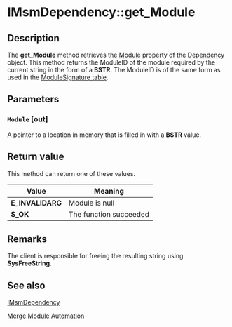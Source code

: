 # IMsmDependency::get_Module

## Description

The
**get_Module** method retrieves the
[Module](https://learn.microsoft.com/windows/desktop/Msi/dependency-module) property of the
[Dependency](https://learn.microsoft.com/windows/desktop/Msi/dependency-object) object. This method returns the ModuleID of the module required by the current string in the form of a **BSTR**. The ModuleID is of the same form as used in the
[ModuleSignature table](https://learn.microsoft.com/windows/desktop/Msi/modulesignature-table).

## Parameters

### `Module` [out]

A pointer to a location in memory that is filled in with a **BSTR** value.

## Return value

This method can return one of these values.

| Value | Meaning |
| --- | --- |
| **E_INVALIDARG** | Module is null |
| **S_OK** | The function succeeded |

## Remarks

The client is responsible for freeing the resulting string using **SysFreeString**.

## See also

[IMsmDependency](https://learn.microsoft.com/windows/desktop/api/mergemod/nn-mergemod-imsmdependency)

[Merge Module Automation](https://learn.microsoft.com/windows/desktop/Msi/merge-module-automation)